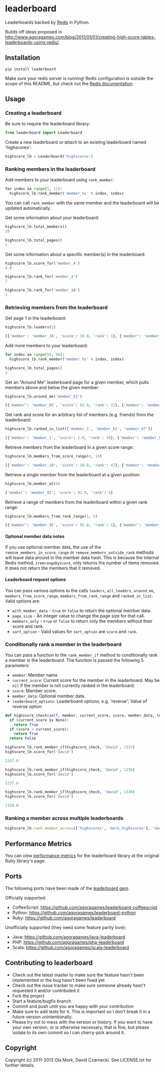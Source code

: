 # leaderboard

Leaderboards backed by [Redis](http://redis.io) in Python.

Builds off ideas proposed in http://www.agoragames.com/blog/2011/01/01/creating-high-score-tables-leaderboards-using-redis/.

## Installation

`pip install leaderboard`

Make sure your redis server is running! Redis configuration is outside the scope of this README, but
check out the [Redis documentation](http://redis.io/documentation).

## Usage

### Creating a leaderboard

Be sure to require the leaderboard library:

```python
from leaderboard import Leaderboard
```

Create a new leaderboard or attach to an existing leaderboard named 'highscores':

```python
highscore_lb = Leaderboard('highscores')
```

### Ranking members in the leaderboard

Add members to your leaderboard using `rank_member`:

```python
for index in range(1, 11):
  highscore_lb.rank_member('member_%s' % index, index)
```

You can call `rank_member` with the same member and the leaderboard will be updated automatically.

Get some information about your leaderboard:

```python
highscore_lb.total_members()
10

highscore_lb.total_pages()
1
```

Get some information about a specific member(s) in the leaderboard:

```python
highscore_lb.score_for('member_4')
4.0

highscore_lb.rank_for('member_4')
7

highscore_lb.rank_for('member_10')
1
```

### Retrieving members from the leaderboard

Get page 1 in the leaderboard:

```python
highscore_lb.leaders(1)

[{'member': 'member_10', 'score': 10.0, 'rank': 1}, {'member': 'member_9', 'score': 9.0, 'rank': 2}, {'member': 'member_8', 'score': 8.0, 'rank': 3}, {'member': 'member_7', 'score': 7.0, 'rank': 4}, {'member': 'member_6', 'score': 6.0, 'rank': 5}, {'member': 'member_5', 'score': 5.0, 'rank': 6}, {'member': 'member_4', 'score': 4.0, 'rank': 7}, {'member': 'member_3', 'score': 3.0, 'rank': 8}, {'member': 'member_2', 'score': 2.0, 'rank': 9}, {'member': 'member_1', 'score': 1.0, 'rank': 10}]
```

Add more members to your leaderboard:

```python
for index in range(50, 96):
  highscore_lb.rank_member('member_%s' % index, index)

highscore_lb.total_pages()
3
```

Get an "Around Me" leaderboard page for a given member, which pulls members above and below the given member:

```python
highscore_lb.around_me('member_53')

[{'member': 'member_65', 'score': 65.0, 'rank': 31}, {'member': 'member_64', 'score': 64.0, 'rank': 32}, {'member': 'member_63', 'score': 63.0, 'rank': 33}, {'member': 'member_62', 'score': 62.0, 'rank': 34}, {'member': 'member_61', 'score': 61.0, 'rank': 35}, {'member': 'member_60', 'score': 60.0, 'rank': 36}, {'member': 'member_59', 'score': 59.0, 'rank': 37}, {'member': 'member_58', 'score': 58.0, 'rank': 38}, {'member': 'member_57', 'score': 57.0, 'rank': 39}, {'member': 'member_56', 'score': 56.0, 'rank': 40}, {'member': 'member_55', 'score': 55.0, 'rank': 41}, {'member': 'member_54', 'score': 54.0, 'rank': 42}, {'member': 'member_53', 'score': 53.0, 'rank': 43}, {'member': 'member_52', 'score': 52.0, 'rank': 44}, {'member': 'member_51', 'score': 51.0, 'rank': 45}, {'member': 'member_50', 'score': 50.0, 'rank': 46}, {'member': 'member_10', 'score': 10.0, 'rank': 47}, {'member': 'member_9', 'score': 9.0, 'rank': 48}, {'member': 'member_8', 'score': 8.0, 'rank': 49}, {'member': 'member_7', 'score': 7.0, 'rank': 50}, {'member': 'member_6', 'score': 6.0, 'rank': 51}, {'member': 'member_5', 'score': 5.0, 'rank': 52}, {'member': 'member_4', 'score': 4.0, 'rank': 53}, {'member': 'member_3', 'score': 3.0, 'rank': 54}, {'member': 'member_2', 'score': 2.0, 'rank': 55}]
```

Get rank and score for an arbitrary list of members (e.g. friends) from the leaderboard:

```python
highscore_lb.ranked_in_list(['member_1', 'member_62', 'member_67'])

[{'member': 'member_1', 'score': 1.0, 'rank': 56}, {'member': 'member_62', 'score': 62.0, 'rank': 34}, {'member': 'member_67', 'score': 67.0, 'rank': 29}]
```

Retrieve members from the leaderboard in a given score range:

```python
highscore_lb.members_from_score_range(4, 19)

[{'member': 'member_10', 'score': 10.0, 'rank': 47}, {'member': 'member_9', 'score': 9.0, 'rank': 48}, {'member': 'member_8', 'score': 8.0, 'rank': 49}, {'member': 'member_7', 'score': 7.0, 'rank': 50}, {'member': 'member_6', 'score': 6.0, 'rank': 51}, {'member': 'member_5', 'score': 5.0, 'rank': 52}, {'member': 'member_4', 'score': 4.0, 'rank': 53}]
```

Retrieve a single member from the leaderboard at a given position:

```python
highscore_lb.member_at(4)

{'member': 'member_92', 'score': 92.0, 'rank': 4}
```

Retrieve a range of members from the leaderboard within a given rank range:

```python
highscore_lb.members_from_rank_range(1, 5)

[{'member': 'member_95', 'score': 95.0, 'rank': 1}, {'member': 'member_94', 'score': 94.0, 'rank': 2}, {'member': 'member_93', 'score': 93.0, 'rank': 3}, {'member': 'member_92', 'score': 92.0, 'rank': 4}, {'member': 'member_91', 'score': 91.0, 'rank': 5}]
```

#### Optional member data notes

If you use optional member data, the use of the `remove_members_in_score_range` or `remove_members_outside_rank` methods
will leave data around in the member data hash. This is because the internal Redis method, `zremrangebyscore`,
only returns the number of items removed. It does not return the members that it removed.

#### Leaderboard request options

You can pass various options to the calls `leaders`, `all_leaders`, `around_me`, `members_from_score_range`, `members_from_rank_range` and `ranked_in_list`. Valid options are:

* `with_member_data` - `true` or `false` to return the optional member data.
* `page_size` - An integer value to change the page size for that call.
* `members_only` - `true` or `false` to return only the members without their score and rank.
* `sort_option` - Valid values for `sort_option` are `score` and `rank`.

### Conditionally rank a member in the leaderboard

You can pass a function to the `rank_member_if` method to conditionally rank a member in the leaderboard. The function is passed the following 5 parameters:

* `member`: Member name.
* `current_score`: Current score for the member in the leaderboard. May be `nil` if the member is not currently ranked in the leaderboard.
* `score`: Member score.
* `member_data`: Optional member data.
* `leaderboard_options`: Leaderboard options, e.g. 'reverse': Value of reverse option

```python
def highscore_check(self, member, current_score, score, member_data, leaderboard_options):
  if (current_score is None):
    return True
  if (score > current_score):
    return True
  return False

highscore_lb.rank_member_if(highscore_check, 'david', 1337)
highscore_lb.score_for('david')

1337.0

highscore_lb.rank_member_if(highscore_check, 'david', 1336)
highscore_lb.score_for('david')

1337.0

highscore_lb.rank_member_if(highscore_check, 'david', 1338)
highscore_lb.score_for('david')

1338.0
```

### Ranking a member across multiple leaderboards

```ruby
highscore_lb.rank_member_across(['highscores', 'more_highscores'], 'david', 50000, { 'member_name': 'david' })
```

## Performance Metrics

You can view [performance metrics](https://github.com/agoragames/leaderboard#performance-metrics) for the
leaderboard library at the original Ruby library's page.

## Ports

The following ports have been made of the [leaderboard gem](https://github.com/agoragames/leaderboard).

Officially supported:

* CoffeeScript: https://github.com/agoragames/leaderboard-coffeescript
* Python: https://github.com/agoragames/leaderboard-python
* Ruby: https://github.com/agoragames/leaderboard

Unofficially supported (they need some feature parity love):

* Java: https://github.com/agoragames/java-leaderboard
* PHP: https://github.com/agoragames/php-leaderboard
* Scala: https://github.com/agoragames/scala-leaderboard

## Contributing to leaderboard

* Check out the latest master to make sure the feature hasn't been implemented or the bug hasn't been fixed yet
* Check out the issue tracker to make sure someone already hasn't requested it and/or contributed it
* Fork the project
* Start a feature/bugfix branch
* Commit and push until you are happy with your contribution
* Make sure to add tests for it. This is important so I don't break it in a future version unintentionally.
* Please try not to mess with the version or history. If you want to have your own version, or is otherwise necessary, that is fine, but please isolate to its own commit so I can cherry-pick around it.

## Copyright

Copyright (c) 2011-2013 Ola Mork, David Czarnecki. See LICENSE.txt for further details.

